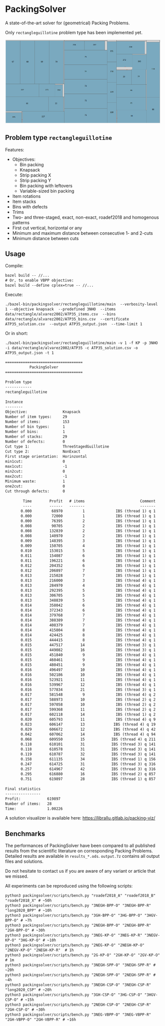 # PackingSolver

A state-of-the-art solver for (geometrical) Packing Problems.

Only `rectangleguillotine` problem type has been implemented yet.

![Example](example.png?raw=true "Example")

## Problem type `rectangleguillotine`

Features:
* Objectives:
  * Bin packing
  * Knapsack
  * Strip packing X
  * Strip packing Y
  * Bin packing with leftovers
  * Variable-sized bin packing
* Item rotations
* Item stacks
* Bins with defects
* Trims
* Two- and three-staged, exact, non-exact, roadef2018 and homogenous patterns
* First cut vertical, horizontal or any
* Minimum and maximum distance between consecutive 1- and 2-cuts
* Minimum distance between cuts

## Usage

Compile:
```shell
bazel build -- //...
# Or, to enable VBPP objective:
bazel build --define cplex=true -- //...
```

Execute:
```shell
./bazel-bin/packingsolver/rectangleguillotine/main  --verbosity-level 1 --objective knapsack  --predefined 3NHO  --items data/rectangle/alvarez2002/ATP35_items.csv  --bins data/rectangle/alvarez2002/ATP35_bins.csv  --certificate ATP35_solution.csv  --output ATP35_output.json  --time-limit 1
```

Or in short:
```shell
./bazel-bin/packingsolver/rectangleguillotine/main -v 1 -f KP -p 3NHO -i data/rectangle/alvarez2002/ATP35 -c ATP35_solution.csv -o ATP35_output.json -t 1
```
```
===================================
           PackingSolver           
===================================

Problem type
------------
rectangleguillotine

Instance
--------
Objective:                Knapsack
Number of item types:     29
Number of items:          153
Number of bin types:      1
Number of bins:           1
Number of stacks:         29
Number of defects:        0
Cut type 1:               ThreeStagedGuillotine
Cut type 2:               NonExact
First stage orientation:  Horinzontal
min1cut:                  0
max1cut:                  -1
min2cut:                  0
max2cut:                  -1
Minimum waste:            1
one2cut:                  0
Cut through defects:      0

        Time        Profit   # items                         Comment
        ----        ------   -------                         -------
       0.000         68970         1              IBS (thread 1) q 1
       0.000         72000         1              IBS (thread 1) q 1
       0.000         76395         2              IBS (thread 1) q 1
       0.008         90705         2              IBS (thread 1) q 1
       0.008        132839         2              IBS (thread 1) q 1
       0.008        140970         2              IBS (thread 1) q 1
       0.009        148395         3              IBS (thread 1) q 1
       0.009        150705         4              IBS (thread 1) q 1
       0.010        153015         5              IBS (thread 1) q 1
       0.011        154087         6              IBS (thread 1) q 1
       0.011        196221         6              IBS (thread 1) q 1
       0.012        204352         6              IBS (thread 1) q 1
       0.012        206897         7              IBS (thread 1) q 1
       0.013        215028         7              IBS (thread 1) q 1
       0.013        216000         3              IBS (thread 4) q 1
       0.013        284970         4              IBS (thread 4) q 1
       0.013        292395         5              IBS (thread 4) q 1
       0.013        306705         5              IBS (thread 4) q 1
       0.013        348839         5              IBS (thread 4) q 1
       0.014        358042         6              IBS (thread 4) q 1
       0.014        372343         6              IBS (thread 4) q 1
       0.014        379768         7              IBS (thread 4) q 1
       0.014        388389         7              IBS (thread 4) q 1
       0.014        408379         7              IBS (thread 4) q 1
       0.014        415804         8              IBS (thread 4) q 1
       0.014        424425         8              IBS (thread 4) q 1
       0.015        444415         8              IBS (thread 4) q 1
       0.015        447517        14              IBS (thread 3) q 1
       0.015        449082        16              IBS (thread 3) q 1
       0.015        451840         9              IBS (thread 4) q 1
       0.015        460461         9              IBS (thread 4) q 1
       0.015        480451         9              IBS (thread 4) q 1
       0.016        496497        10              IBS (thread 4) q 1
       0.016        502186        10              IBS (thread 4) q 1
       0.016        523921        11              IBS (thread 4) q 1
       0.016        539967        12              IBS (thread 4) q 1
       0.016        577834        21              IBS (thread 3) q 1
       0.017        581548         9              IBS (thread 4) q 2
       0.017        588973        10              IBS (thread 2) q 2
       0.017        597058        10              IBS (thread 2) q 2
       0.017        599368        11              IBS (thread 2) q 2
       0.017        602118        14              IBS (thread 1) q 2
       0.020        605793        11              IBS (thread 4) q 9
       0.023        606147        13             IBS (thread 4) q 19
       0.029        606672        12             IBS (thread 4) q 42
       0.042        607062        14             IBS (thread 4) q 94
       0.068        609550        15            IBS (thread 4) q 211
       0.118        610101        31            IBS (thread 3) q 141
       0.118        610578        31            IBS (thread 3) q 141
       0.119        610787        32            IBS (thread 3) q 141
       0.158        611135        34            IBS (thread 1) q 156
       0.247        614725        31            IBS (thread 3) q 316
       0.257        614967        42            IBS (thread 3) q 316
       0.295        616880        16            IBS (thread 2) q 857
       0.751        619897        28            IBS (thread 1) q 857

Final statistics
----------------
Profit:            619897
Number of items:   28
Time:              1.00226
```

A solution visualizer is available here: https://librallu.gitlab.io/packing-viz/

## Benchmarks

The performances of PackingSolver have been compared to all published results from the scientific literature on corresponding Packing Problems.
Detailed results are available in `results_*.ods`.
`output.7z` contains all output files and solutions.

Do not hesitate to contact us if you are aware of any variant or article that we missed.

All experiments can be reproduced using the following scripts:
```shell
python3 packingsolver/scripts/bench.py "roadef2018_A" "roadef2018_B" "roadef2018_X" # ~50h
python3 packingsolver/scripts/bench.py "3NEGH-BPP-O" "3NEGH-BPP-R" "long2020_BPP" # ~10h
python3 packingsolver/scripts/bench.py "3GH-BPP-O" "3HG-BPP-O" "3HGV-BPP-O" # ~7h
python3 packingsolver/scripts/bench.py "2NEGH-BPP-O" "2NEGH-BPP-R" "2GH-BPP-O" # ~30h
python3 packingsolver/scripts/bench.py "3NEG-KP-O" "3NEG-KP-R" "3NEGV-KP-O" "3HG-KP-O" # ~10h
python3 packingsolver/scripts/bench.py "2NEG-KP-O" "2NEGH-KP-O" "2NEGV-KP-O" "2NEGH-KP-R"  # 1h
python3 packingsolver/scripts/bench.py "2G-KP-O" "2GH-KP-O" "2GV-KP-O" # 1m
python3 packingsolver/scripts/bench.py "3NEGH-SPP-O" "3NEGH-SPP-R" # ~20h
python3 packingsolver/scripts/bench.py "2NEGH-SPP-O" "2NEGH-SPP-R" # ~4h
python3 packingsolver/scripts/bench.py "3NEGH-CSP-O" "3NEGH-CSP-R" "long2020_CSP" # ~20h
python3 packingsolver/scripts/bench.py "3GH-CSP-O" "3HG-CSP-O" "3HGV-CSP-O" # ~15h
python3 packingsolver/scripts/bench.py "2NEGH-CSP-O" "2NEGH-CSP-R" "2GH-CSP-O" # ~30h
python3 packingsolver/scripts/bench.py "3NEG-VBPP-O" "3NEG-VBPP-R" "2GH-VBPP-O" "2GH-VBPP-R" # ~16h
```

